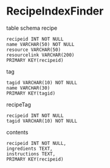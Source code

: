 RecipeIndexFinder
=================
table schema
recipe
```
recipeid INT NOT NULL
name VARCHAR(50) NOT NULL
resource VARCHAR(50)
resourcelink VARCHAR(200)
PRIMARY KEY(recipeid)
```
tag
```
tagid VARCHAR(10) NOT NULL
name VARCHAR(30)
PRIMARY KEY(tagid)
```

recipeTag
```
recipeid INT NOT NULL
tagid VARCHAR(10) NOT NULL
```

contents
```
recipeid INT NOT NULL,
ingredients TEXT,
instructions TEXT,
PRIMARY KEY(recipeid)
```